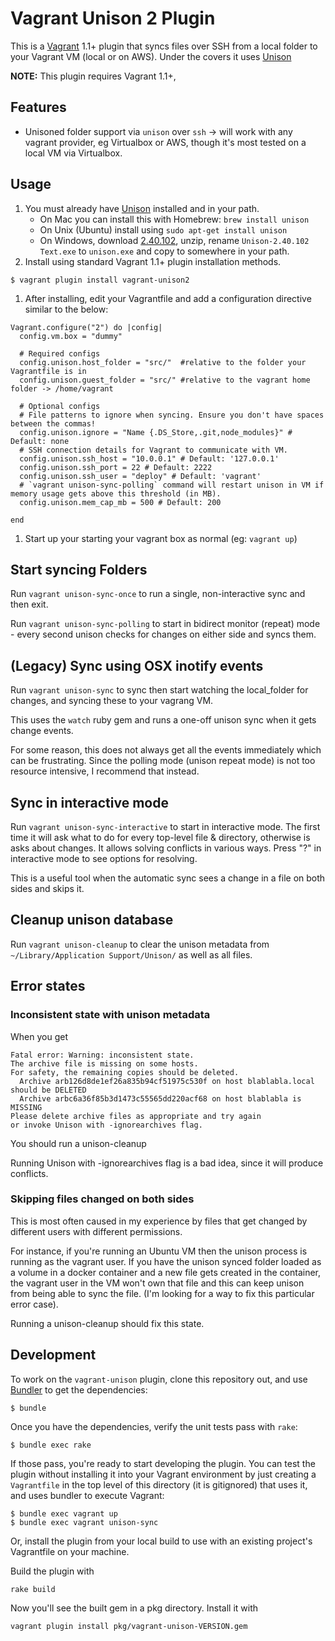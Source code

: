 # Vagrant Unison 2 Plugin

This is a [Vagrant](http://www.vagrantup.com) 1.1+ plugin that syncs files over SSH from a local folder
to your Vagrant VM (local or on AWS).  Under the covers it uses [Unison](http://www.cis.upenn.edu/~bcpierce/unison/)

**NOTE:** This plugin requires Vagrant 1.1+,

## Features

* Unisoned folder support via `unison` over `ssh` -> will work with any vagrant provider, eg Virtualbox or AWS, though it's most tested on a local VM via Virtualbox.

## Usage

1. You must already have [Unison](http://www.cis.upenn.edu/~bcpierce/unison/) installed and in your path.
     * On Mac you can install this with Homebrew:  `brew install unison`
     * On Unix (Ubuntu) install using `sudo apt-get install unison`
     * On Windows, download [2.40.102](http://alan.petitepomme.net/unison/assets/Unison-2.40.102.zip), unzip, rename `Unison-2.40.102 Text.exe` to `unison.exe` and copy to somewhere in your path.
1. Install using standard Vagrant 1.1+ plugin installation methods.
```
$ vagrant plugin install vagrant-unison2
```
1. After installing, edit your Vagrantfile and add a configuration directive similar to the below:
```
Vagrant.configure("2") do |config|
  config.vm.box = "dummy"

  # Required configs
  config.unison.host_folder = "src/"  #relative to the folder your Vagrantfile is in
  config.unison.guest_folder = "src/" #relative to the vagrant home folder -> /home/vagrant

  # Optional configs
  # File patterns to ignore when syncing. Ensure you don't have spaces between the commas!
  config.unison.ignore = "Name {.DS_Store,.git,node_modules}" # Default: none
  # SSH connection details for Vagrant to communicate with VM.
  config.unison.ssh_host = "10.0.0.1" # Default: '127.0.0.1'
  config.unison.ssh_port = 22 # Default: 2222
  config.unison.ssh_user = "deploy" # Default: 'vagrant'
  # `vagrant unison-sync-polling` command will restart unison in VM if memory usage gets above this threshold (in MB).
  config.unison.mem_cap_mb = 500 # Default: 200

end
```
1. Start up your starting your vagrant box as normal (eg: `vagrant up`)


## Start syncing Folders

Run `vagrant unison-sync-once` to run a single, non-interactive sync and then exit.

Run `vagrant unison-sync-polling` to start in bidirect monitor (repeat) mode - every second unison checks for changes on either side and syncs them.

## (Legacy) Sync using OSX inotify events

Run `vagrant unison-sync` to sync then start watching the local_folder for changes, and syncing these to your vagrang VM.

This uses the `watch` ruby gem and runs a one-off unison sync when it gets change events.

For some reason, this does not always get all the events immediately which can be frustrating. Since the polling mode (unison repeat mode) is not too resource intensive, I recommend that instead.

## Sync in interactive mode

Run `vagrant unison-sync-interactive` to start in interactive mode. The first time
it will ask what to do for every top-level file & directory, otherwise is asks
about changes. It allows solving conflicts in various ways. Press "?" in
interactive mode to see options for resolving.

This is a useful tool when the automatic sync sees a change in a file on both
sides and skips it.

## Cleanup unison database
Run `vagrant unison-cleanup` to clear the unison metadata from `~/Library/Application Support/Unison/` as well as all files.

## Error states

### Inconsistent state with unison metadata

When you get
```
Fatal error: Warning: inconsistent state.  
The archive file is missing on some hosts.
For safety, the remaining copies should be deleted.
  Archive arb126d8de1ef26a835b94cf51975c530f on host blablabla.local should be DELETED
  Archive arbc6a36f85b3d1473c55565dd220acf68 on host blablabla is MISSING
Please delete archive files as appropriate and try again
or invoke Unison with -ignorearchives flag.
```

You should run a unison-cleanup

Running Unison with -ignorearchives flag is a bad idea, since it will produce conflicts.

### Skipping files changed on both sides

This is most often caused in my experience by files that get changed by different users with different permissions.

For instance, if you're running an Ubuntu VM then the unison process is running
as the vagrant user. If you have the unison synced folder loaded as a volume in
a docker container and a new file gets created in the container, the vagrant
user in the VM won't own that file and this can keep unison from being able to
sync the file. (I'm looking for a way to fix this particular error case).

Running a unison-cleanup should fix this state.


## Development

To work on the `vagrant-unison` plugin, clone this repository out, and use
[Bundler](http://gembundler.com) to get the dependencies:

```
$ bundle
```

Once you have the dependencies, verify the unit tests pass with `rake`:

```
$ bundle exec rake
```

If those pass, you're ready to start developing the plugin. You can test
the plugin without installing it into your Vagrant environment by just
creating a `Vagrantfile` in the top level of this directory (it is gitignored)
that uses it, and uses bundler to execute Vagrant:

```
$ bundle exec vagrant up
$ bundle exec vagrant unison-sync
```

Or, install the plugin from your local build to use with an existing project's
Vagrantfile on your machine.

Build the plugin with

```
rake build
```

Now you'll see the built gem in a pkg directory. Install it with

```
vagrant plugin install pkg/vagrant-unison-VERSION.gem
```
